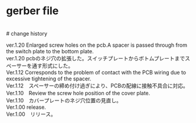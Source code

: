 # gerber file 
<br>
# change history

ver.1.20 Enlarged screw holes on the pcb.A spacer is passed through from the switch plate to the bottom plate.
<br>
ver.1.20 pcbのネジ穴の拡張した。スイッチプレートからボトムプレートまでスペーサーを通す形式にした。
<br>
Ver.1.12 Corresponds to the problem of contact with the PCB wiring due to excessive tightening of the spacer.
<br>
Ver.1.12　スペーサーの締め付け過ぎにより、PCBの配線に接触不具合に対応。
<br>
Ver.1.10　Review the screw hole position of the cover plate.
<br>
Ver.1.10　カバープレートのネジ穴位置の見直し。
<br>
Ver.1.00 release.
<br>
Ver.1.00　リリース。
